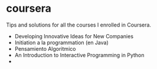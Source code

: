 coursera
========

Tips and solutions for all the courses I enrolled in Coursera.
- Developing Innovative Ideas for New Companies
- Initiation a la programmation (en Java)
- Pensamiento Algoritmico
- An Introduction to Interactive Programming in Python
- 
